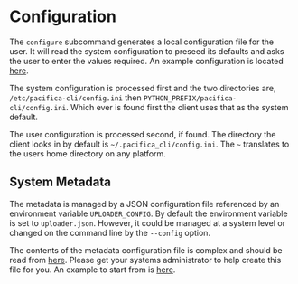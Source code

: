 # Configuration

The `configure` subcommand generates a local configuration file for the
user. It will read the system configuration to preseed its defaults and
asks the user to enter the values required. An example configuration is
located [here](_static/example.ini).

The system configuration is processed first and the two directories are,
`/etc/pacifica-cli/config.ini` then
`PYTHON_PREFIX/pacifica-cli/config.ini`. Which ever is found first the
client uses that as the system default.

The user configuration is processed second, if found. The directory the
client looks in by default is `~/.pacifica_cli/config.ini`. The `~`
translates to the users home directory on any platform.

## System Metadata

The metadata is managed by a JSON configuration file referenced by an
environment variable `UPLOADER_CONFIG`. By default the environment
variable is set to `uploader.json`. However, it could be managed at a
system level or changed on the command line by the `--config` option.

The contents of the metadata configuration file is complex and should
be read from
[here](https://pacifica-uploader.readthedocs.io/en/latest/metadataconfig.html).
Please get your systems administrator to help create this file for you.
An example to start from is [here](_static/uploader.json).
